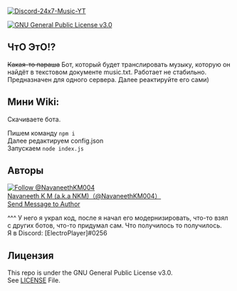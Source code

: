 [![Discord-24x7-Music-YT](https://github-readme-stats.vercel.app/api/pin/?username=navaneethkm004&repo=Discord-24x7-Music-YT&theme=dark)](https://github.com/navaneethkm004/Discord-24x7-Music-YT)<br/>

[![GNU General Public License v3.0](https://img.shields.io/badge/License-GPLv3-blue.svg?maxAge=3600, "License")](https://github.com/navaneethkm004/Discord-24x7-Music-YT/blob/master/LICENSE) <br>

## ЧтО ЭтО!?
~~Какая-то параша~~ Бот, который будет транслировать музыку, которую он найдёт в текстовом документе music.txt. Работает не стабильно. Предназначен для одного сервера. Далее реактируйте его сами)

## Мини Wiki:

<!--[<img src="https://github.com/navaneethkm004/my-images/blob/main/no7.png?raw=true">]()-->

Скачиваете бота.

Пишем команду ```npm i```<br>
Далее редактируем config.json<br>
Запускаем ```node index.js```


## Авторы

[![Follow @NavaneethKM004](https://img.shields.io/twitter/follow/NavaneethKM004?label=Follow&style=social&maxAge=3600, "Follow")](https://twitter.com/intent/follow?screen_name=NavaneethKM004)<br>
[Navaneeth K M (a.k.a NKM)（@NavaneethKM004）](https://twitter.com/NavaneethKM004)<br>
[Send Message to Author](https://twitter.com/messages/compose?recipient_id=714816987336089600)<br>

^^^ У него я украл код, после я начал его модернизировать, что-то взял с других ботов, что-то придумал сам. Что получилось то получилось. <br>
Я в Discord: \[ElectroPlayer\]#0256

## Лицензия

This repo is under the GNU General Public License v3.0.<br>
See [LICENSE](https://github.com/navaneethkm004/Discord-24x7-Music-YT/blob/master/LICENSE) File.
